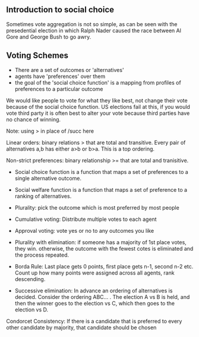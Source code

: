 ## Introduction to social choice

Sometimes vote aggregation is not so simple, as can be seen with the presedential election in which Ralph Nader caused the race between Al Gore and George Bush to go awry.

## Voting Schemes

- There are a set of outcomes or 'alternatives'
- agents have 'preferences' over them
- the goal of the 'social choice function' is a mapping from profiles of preferences to a particular outcome

We would like people to vote for what they like best, not change their vote because of the social choice function. US elections fail at this, if you would vote third party it is often best to alter your vote because third parties have no chance of winning.

Note: using > in place of /succ here

Linear orders: binary relations > that are total and transitive. Every pair of alternatives a,b has either a>b or b>a. This is a top ordering.

Non-strict preferences: binary relationship >= that are total and tranisitive. 

- Social choice function is a function that maps a set of preferences to a single alternative outcome.
- Social welfare function is a function that maps a set of preference to a ranking of alternatives.

- Plurality: pick the outcome which is most preferred by most people
- Cumulative voting: Distribute multiple votes to each agent
- Approval voting: vote yes or no to any outcomes you like
- Plurality with elimination: if someone has a majority of 1st place votes, they win. otherwise, the outcome with the fewest cotes is eliminated and the process repeated.
- Borda Rule: Last place gets 0 points, first place gets n-1, second n-2 etc. Count up how many points were assigned across all agents, rank descending.
- Successive elimination: In advance an ordering of alternatives is decided. Consider the ordering ABC... . The election A vs B is held, and then the winner goes to the election vs C, which then goes to the election vs D. 

Condorcet Consistency: If there is a candidate that is preferred to every other candidate by majority, that candidate should be chosen



